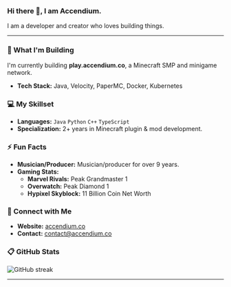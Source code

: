 ### Hi there 👋, I am Accendium.

I am a developer and creator who loves building things. 

---

### **🚀 What I'm Building**

I'm currently building **play.accendium.co**, a Minecraft SMP and minigame network.
- **Tech Stack:** Java, Velocity, PaperMC, Docker, Kubernetes

### **💻 My Skillset**

- **Languages:** `Java` `Python` `C++` `TypeScript`
- **Specialization:** 2+ years in Minecraft plugin & mod development.

### **⚡ Fun Facts**
- **Musician/Producer:** Musician/producer for over 9 years.
- **Gaming Stats:**
    - **Marvel Rivals:** Peak Grandmaster 1
    - **Overwatch:** Peak Diamond 1
    - **Hypixel Skyblock:** 11 Billion Coin Net Worth

### **🔗 Connect with Me**

- **Website:** [accendium.co](https://accendium.co/)
- **Contact:** contact@accendium.co

### **📋 GitHub Stats**

<p align="left">
  <img src="https://github-readme-streak-stats-eight.vercel.app/?user=accendium&theme=tokyonight" alt="GitHub streak" />
</p>

---
